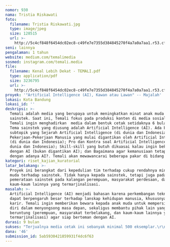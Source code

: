 ```yaml
---
nomor: 930
nama: Tristia Riskawati
foto:
  filename: Tristia Riskawati.jpg
  type: image/jpeg
  size: 128515
  url: >-
    http://5c4cf848f6454dc02ec8-c49fe7e7355d384845270f4a7a0a7aa1.r53.cf2.rackcdn.com/0c460bf2-1c29-4c0a-85d9-c63c21374ecc/Tristia%20Riskawati.jpg
seni: lainnya
pengalaman: 1 tahun
website: medium.com/temalimedia
sosmed: instagram.com/temali.media
file:
  filename: Kenal Lebih Dekat - TEMALI.pdf
  type: application/pdf
  size: 3236795
  url: >-
    http://5c4cf848f6454dc02ec8-c49fe7e7355d384845270f4a7a0a7aa1.r53.cf2.rackcdn.com/b621547d-49e3-4c12-a393-4a6836f420c9/Kenal%20Lebih%20Dekat%20-%20TEMALI.pdf
proyek: '"Artificial Intelligence (AI), Kawan atau Lawan" -- Majalah'
lokasi: Kota Bandung
lokasi_id: ''
deskripsi: >-
  Temali adalah media yang berupaya untuk meningkatkan minat anak muda terhadap
  sainstek. Saat ini, Temali fokus pada produksi konten di media sosial. Tim
  Temali ingin menghadirkan  media dalam bentuk cetak setidaknya 6 bulan sekali.
  Tema sainstek yang diusung adalah Artificial Intelligence (AI). Ada beberapa
  subtopik yang Sejarah Artificial Intelligence (di dunia dan Indonesia);
  Pekerjaan-Pekerjaan Manusia yang mulai digantikan oleh Artificial Intelligence
  (di dunia dan Indonesia); Pro dan Kontra soal Artificial Intelligence (di
  dunia dan Indonesia); Skill-skill yang butuh dikuasai kalau ingin bekerjasama
  dengan AI (bukan digantikan AI); dan Bagaimana agar kemanusiaan tetap terjaga
  dengan adanya AI?. Temali akan mewawancarai beberapa pakar di bidang ini.
kategori: riset_kajian_kuratorial
latar_belakang: >-
  Proyek ini berangkat dari kepedulian tim terhadap cukup rendahnya minat anak
  muda terhadap sainstek. Tidak hanya kepada sainstek, tetapi juga pada
  pemerataan sainstek pada kalangan perempuan, masyarakat perdesaan, dan
  kaum-kaum lainnya yang termarjinalisasi. 
masalah: >-
  Artificial Intelligence (AI) menjadi bahasan karena perkembangan teknologi ini
  dapat berpengaruh besar terhadap lanskap kehidupan manusia, khususnya pada
  karir. Temali ingin memberikan bewara kepada anak muda untuk mempersiapkan
  diri dalam menyongsong masa depan, sekaligus membantu pihak lain yang kurang
  beruntung (perempuan, masyarakat terbelakang, dan kaum-kaum lainnya yang
  termarjinalisasi) agar siap berteman dengan AI. 
durasi: 9 bulan
sukses: "Terjualnya media cetak ini sebanyak minimal 500 eksemplar.\r\n75% dari 100 responden yang telah membaca majalah menilai minimal 5 (skala 1-6) terhadap kepuasan mereka terhadap majalah\r\n75% dari 100 responden yang telah membaca majalah menilai minimal 5 (skala 1-6) untuk mengukur keinginan mereka merekomendasikan kepada temannya"
dana: '46'
submission_id: 5ab5930421859931f4dc6f63
---
```

